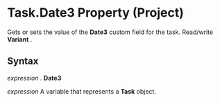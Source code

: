 
# Task.Date3 Property (Project)

Gets or sets the value of the  **Date3** custom field for the task. Read/write **Variant** .


## Syntax

 _expression_ . **Date3**

 _expression_ A variable that represents a **Task** object.


